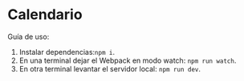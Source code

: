 # Calendario

Guía de uso:

1. Instalar dependencias:``npm i``.
2. En una terminal dejar el Webpack en modo watch: ``npm run watch``.
3. En otra terminal levantar el servidor local: ``npm run dev``.
